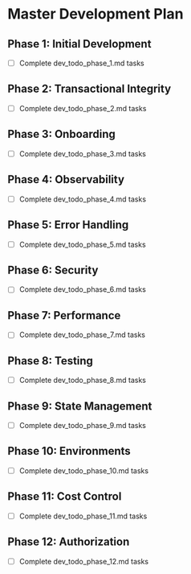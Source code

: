 # Master Development Plan

## Phase 1: Initial Development
- [ ] Complete dev_todo_phase_1.md tasks

## Phase 2: Transactional Integrity
- [ ] Complete dev_todo_phase_2.md tasks

## Phase 3: Onboarding
- [ ] Complete dev_todo_phase_3.md tasks

## Phase 4: Observability
- [ ] Complete dev_todo_phase_4.md tasks

## Phase 5: Error Handling
- [ ] Complete dev_todo_phase_5.md tasks

## Phase 6: Security
- [ ] Complete dev_todo_phase_6.md tasks

## Phase 7: Performance
- [ ] Complete dev_todo_phase_7.md tasks

## Phase 8: Testing
- [ ] Complete dev_todo_phase_8.md tasks

## Phase 9: State Management
- [ ] Complete dev_todo_phase_9.md tasks

## Phase 10: Environments
- [ ] Complete dev_todo_phase_10.md tasks

## Phase 11: Cost Control
- [ ] Complete dev_todo_phase_11.md tasks

## Phase 12: Authorization
- [ ] Complete dev_todo_phase_12.md tasks
